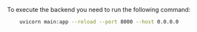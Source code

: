 To execute the backend you need to run the following command:
```bash
    uvicorn main:app --reload --port 8000 --host 0.0.0.0
```